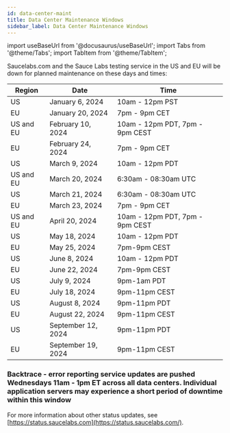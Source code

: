 ```yaml
---
id: data-center-maint
title: Data Center Maintenance Windows
sidebar_label: Data Center Maintenance Windows
---
```


import useBaseUrl from '@docusaurus/useBaseUrl';
import Tabs from '@theme/Tabs';
import TabItem from '@theme/TabItem';

Saucelabs.com and the Sauce Labs testing service in the US and EU will be down for planned maintenance on these days and times:

| Region    | Date               | Time                           |
| --------- | ------------------ | ------------------------------ |
| US        | January 6, 2024    | 10am - 12pm PST                |
| EU        | January 20, 2024   | 7pm - 9pm CET                  |
| US and EU | February 10, 2024  | 10am - 12pm PDT, 7pm - 9pm CEST|
| EU        | February 24, 2024  | 7pm - 9pm CET                  |
| US        | March 9, 2024      | 10am - 12pm PDT                |
| US and EU | March 20, 2024     | 6:30am - 08:30am UTC           |
| US        | March 21, 2024     | 6:30am - 08:30am UTC           |
| EU        | March 23, 2024     | 7pm - 9pm CET                  |
| US and EU | April 20, 2024     | 10am - 12pm PDT, 7pm - 9pm CEST|
| US        | May 18, 2024       | 10am - 12pm PDT                |
| EU        | May 25, 2024       | 7pm-9pm CEST                   |
| US        | June 8, 2024       | 10am - 12pm PDT                |
| EU        | June 22, 2024      | 7pm-9pm CEST                   |
| US        | July 9, 2024       | 9pm-1am PDT                    |
| EU        | July 18, 2024      | 9pm-11pm CEST                  |
| US        | August 8, 2024     | 9pm-11pm PDT                   |
| EU        | August 22, 2024    | 9pm-11pm CEST                  |
| US        | September 12, 2024 | 9pm-11pm PDT                   |
| EU        | September 19, 2024 | 9pm-11pm CEST                  |

### Backtrace - error reporting service updates are pushed Wednesdays 11am - 1pm ET across all data centers. Individual application servers may experience a short period of downtime within this window

For more information about other status updates, see [https://status.saucelabs.com](https://status.saucelabs.com/).
